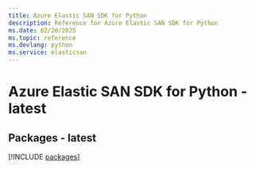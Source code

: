 ```yaml
---
title: Azure Elastic SAN SDK for Python
description: Reference for Azure Elastic SAN SDK for Python
ms.date: 02/20/2025
ms.topic: reference
ms.devlang: python
ms.service: elasticsan
---
```

# Azure Elastic SAN SDK for Python - latest
## Packages - latest
[!INCLUDE [packages](elastic-san-index.md)]